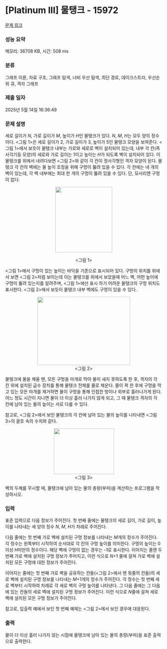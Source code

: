 # [Platinum III] 물탱크 - 15972 

[문제 링크](https://www.acmicpc.net/problem/15972) 

### 성능 요약

메모리: 36708 KB, 시간: 508 ms

### 분류

그래프 이론, 자료 구조, 그래프 탐색, 너비 우선 탐색, 최단 경로, 데이크스트라, 우선순위 큐, 격자 그래프

### 제출 일자

2025년 5월 14일 16:36:49

### 문제 설명

<p>세로 길이가 <em>N</em>, 가로 길이가 <em>M</em>, 높이가 <em>H</em>인 물탱크가 있다. <em>N</em>, <em>M</em>, <em>H</em>는 모두 양의 정수이다. <그림 1>은 세로 길이가 2, 가로 길이가 3, 높이가 5인 물탱크 모양을 보여준다. <그림 1>에서 보듯이 물탱크 내부는 가로와 세로로 벽이 설치되어 있는데, 내부 각 칸(즉 사각기둥 모양)의 세로와 가로 길이는 1이고 높이는 <em>H</em>가 되도록 벽이 설치되어 있다. 이 물탱크를 위에서 내려다보면 <그림 2>와 같이 각 칸이 정사각형인 격자 모양이 된다. 물탱크 각 칸의 벽에는 물 높이 조정을 위해 구멍이 뚫려 있을 수 있다. 각 칸에는 네 개의 벽이 있는데, 각 벽 내부에는 최대 한 개의 구멍이 뚫려 있을 수 있다. 단, 모서리엔 구멍이 없다.</p>

<p style="text-align: center;"><img alt="" src="https://upload.acmicpc.net/8560275d-76f2-4881-b05a-d6b72f63bdb2/-/preview/" style="width: 182px; height: 209px;"></p>

<p style="text-align: center;"><그림 1></p>

<p><그림 1>에서 구멍이 있는 높이는 바닥을 기준으로 표시되어 있다. 구멍의 위치를 위에서 보면 <그림 2>처럼 보이는데 이는 물탱크를 위에서 보았을때 어느 벽, 어떤 높이에 구멍이 뚫려 있는지를 알려주며, <그림 1>에선 표시 하기 어려운 물탱크의 구멍 위치도 표시한다. <그림 2>에서 보듯이 물탱크 내부 벽에도 구멍이 있을 수 있다.</p>

<p style="text-align: center;"><img alt="" src="https://upload.acmicpc.net/02f91c8f-6834-4def-8f74-9e3af33e4c9e/-/preview/" style="width: 298px; height: 218px;"><br>
<그림 2></p>

<p>물탱크에 물을 채울 땐, 모든 구멍을 마개로 막아 물이 새지 못하도록 한 후, 격자의 각 칸 위에 설치된 급수 장치를 통해 물탱크 전체를 물로 채운다. 물이 꽉 찬 후에 구멍을 막고 있는 모든 마개를 제거하면 물이 구멍을 통해 인접한 방이나 외부로 흘러나가게 된다. 어느 정도 시간이 지나면 물이 더 이상 흘러 나가지 않게 되고, 그 때 물탱크 격자의 각 칸에 남아 있는 물의 높이는 서로 다를 수 있다.</p>

<p>참고로, <그림 2>에서 보인 물탱크의 각 칸에 남아 있는 물의 높이를 나타내면 <그림 3>의 괄호 속의 수치와 같다.</p>

<p style="text-align: center;"><img alt="" src="https://upload.acmicpc.net/92ad0a93-213c-4719-b025-b6d9847fbaba/-/preview/" style="width: 193px; height: 146px;"><br>
<그림 3></p>

<p>벽의 두께를 무시할 때, 물탱크에 남아 있는 물의 총량(부피)을 계산하는 프로그램을 작성하시오.</p>

### 입력 

 <p>표준 입력으로 다음 정보가 주어진다. 첫 번째 줄에는 물탱크의 세로 길이, 가로 길이, 높이를 나타내는 세 양의 정수 <em>N</em>, <em>M</em>, <em>H</em>가 차례로 주어진다.</p>

<p>다음 줄에는 첫 번째 가로 벽에 설치된 구멍 정보를 나타내는 <em>M</em>개의 정수가 주어진다. 각 정수는 왼쪽부터 시작하여 순서대로 각 칸의 구멍 높이를 의미한다. 구멍의 높이는 0 이상 <em>H</em>미만의 정수이다. 해당 벽에 구멍이 없는 경우는 –1로 표시한다. 이어지는 줄엔 두 번째 가로 벽에 설치된 구멍 정보가 주어지고, 이런 식으로 <em>N</em>+1 줄에 걸쳐 가로 벽에 설치된 모든 구멍에 대한 정보가 주어진다.</p>

<p>이어지는 줄에는 첫 번째 가로 벽을 공유하는 칸들(<그림 2>에서 맨 윗줄의 칸들)의 세로 벽에 설치된 구멍 정보를 나타내는 <em>M</em>+1개의 정수가 주어진다. 각 정수는 첫 번째 세로 벽부터 시작하여 차례로 각 세로 벽의 구멍 높이를 나타낸다. 그 다음 줄에는 그 다음에 있는 칸들의 세로 벽에 설치된 구멍 정보가 주어진다. 이런 식으로 <em>N</em>줄에 걸쳐 세로 벽에 설치된 모든 구멍 정보가 주어진다.</p>

<p>참고로, 입출력 예에서 보인 첫 번째 예제는 <그림 2>에서 보인 경우에 대응된다.</p>

### 출력 

 <p>물이 더 이상 흘러 나가지 않는 시점에 물탱크에 남아 있는 물의 총량(부피)을 표준 출력으로 출력한다.</p>

